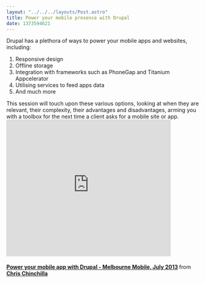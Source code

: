 ```yaml
---
layout: "../../../layouts/Post.astro"
title: Power your mobile presence with Drupal
date: 1373594621
---
```

<p class="p1">Drupal has a plethora of ways to power your mobile apps and websites, including:<ol class="ol1"><li class="li1">Responsive design</li><li class="li1">Offline storage</li><li class="li1">Integration with frameworks such as PhoneGap and Titanium Appcelerator</li><li class="li1">Utilising services to feed apps data</li><li class="li1">And much more</li></ol><p class="p1">This session will touch upon these various options, looking at when they are relevant, their complexity, their advantages and disadvantages, arming you with a toolbox for the next time a client asks for a mobile site or app.

<iframe allowfullscreen="" frameborder="0" height="356" marginheight="0" marginwidth="0" mozallowfullscreen="" scrolling="no" src="https://www.slideshare.net/slideshow/embed_code/24326966" style="border:1px solid #CCC;border-width:1px 1px 0;margin-bottom:5px" webkitallowfullscreen="" width="427"></iframe><div style="margin-bottom:5px"><strong><a href="https://www.slideshare.net/chrischinchilla/power-your-mobile-app-with-drupal" target="_blank" title="Power your mobile app with Drupal - Melbourne Mobile, July 2013">Power your mobile app with Drupal - Melbourne Mobile, July 2013</a> </strong> from <strong><a href="https://www.slideshare.net/chrischinchilla" target="_blank">Chris Chinchilla</a></strong></div>
